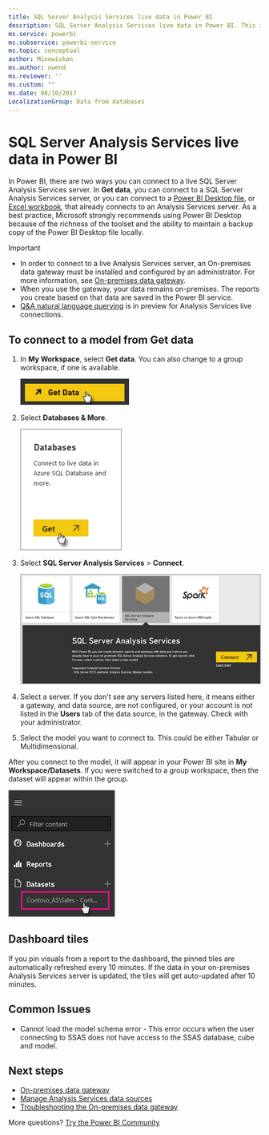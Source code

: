 ```yaml
---
title: SQL Server Analysis Services live data in Power BI
description: SQL Server Analysis Services live data in Power BI. This is done via a data source that was configured for an enterprise gateway.
ms.service: powerbi
ms.subservice: powerbi-service
ms.topic: conceptual
author: Minewiskan
ms.author: owend
ms.reviewer: ''
ms.custom: ""
ms.date: 08/10/2017
LocalizationGroup: Data from databases
---
```


# SQL Server Analysis Services live data in Power BI

In Power BI, there are two ways you can connect to a live SQL Server Analysis Services server. In **Get data**, you can connect to a SQL Server Analysis Services server, or you can connect to a [Power BI Desktop file](service-desktop-files.md), or [Excel workbook](service-excel-workbook-files.md), that already connects to an Analysis Services server. As a best practice, Microsoft strongly recommends using Power BI Desktop because of the richness of the toolset and the ability to maintain a backup copy of the Power BI Desktop file locally.

>[!IMPORTANT]
> * In order to connect to a live Analysis Services server, an On-premises data gateway must be installed and configured by an administrator. For more information, see [On-premises data gateway](service-gateway-onprem.md).
> * When you use the gateway, your data remains on-premises.  The reports you create based on that data are saved in the Power BI service. 
> * [Q&A natural language querying](../create-reports/service-q-and-a-direct-query.md) is in preview for Analysis Services live connections.

## To connect to a model from Get data

1. In **My Workspace**, select **Get data**. You can also change to a group workspace, if one is available.

   ![Connect to get data button](media/sql-server-analysis-services-tabular-data/connecttoas_getdatabutton.png)

2. Select **Databases & More**.

   ![Connect to get data 1](media/sql-server-analysis-services-tabular-data/connecttoas_getdata_1.png)

3. Select **SQL Server Analysis Services** > **Connect**.

   ![Connect to get data 2](media/sql-server-analysis-services-tabular-data/connecttoas_getdata_2.png)

4. Select a server. If you don't see any servers listed here, it means either a gateway, and data source, are not configured, or your account is not listed in the **Users** tab of the data source, in the gateway. Check with your administrator.

5. Select the model you want to connect to. This could be either Tabular or Multidimensional.

After you connect to the model, it will appear in your Power BI site in **My Workspace/Datasets**. If you were switched to a group workspace, then the dataset will appear within the group.

![Connect to dataset](media/sql-server-analysis-services-tabular-data/connecttoas_dataset_5.png)

## Dashboard tiles

If you pin visuals from a report to the dashboard, the pinned tiles are automatically refreshed every 10 minutes. If the data in your on-premises Analysis Services server is updated, the tiles will get auto-updated after 10 minutes.

## Common Issues

* Cannot load the model schema error - This error occurs when the user connecting to SSAS does not have access to the SSAS database, cube and model.

## Next steps

* [On-premises data gateway](service-gateway-onprem.md)  
* [Manage Analysis Services data sources](service-gateway-enterprise-manage-ssas.md)  
* [Troubleshooting the On-premises data gateway](service-gateway-onprem-tshoot.md)  

More questions? [Try the Power BI Community](https://community.powerbi.com/)